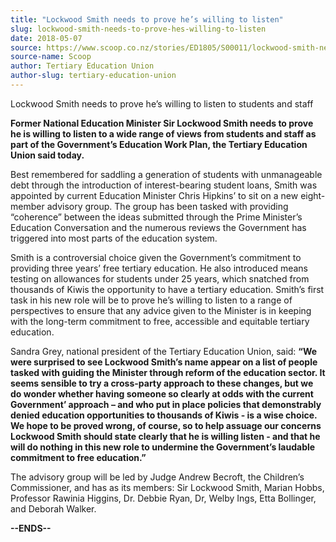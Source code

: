 ```yaml
---
title: "Lockwood Smith needs to prove he’s willing to listen"
slug: lockwood-smith-needs-to-prove-hes-willing-to-listen
date: 2018-05-07
source: https://www.scoop.co.nz/stories/ED1805/S00011/lockwood-smith-needs-to-prove-hes-willing-to-listen.htm
source-name: Scoop
author: Tertiary Education Union
author-slug: tertiary-education-union
---
```


<p>Lockwood Smith needs to prove he’s willing to listen to
students and staff</p>

<p><strong>Former National Education
Minister Sir Lockwood Smith needs to prove he is willing to
listen to a wide range of views from students and staff as
part of the Government’s Education Work Plan, the Tertiary
Education Union said today.</strong><strong></strong></p>

<p>Best
remembered for saddling a generation of students with
unmanageable debt through the introduction of
interest-bearing student loans, Smith was appointed by
current Education Minister Chris Hipkins’ to sit on a new
eight-member advisory group. The group has been tasked with providing
“coherence” between the ideas submitted through the
Prime Minister’s Education Conversation and the numerous
reviews the Government has triggered into most parts of the
education system.</p>

<p>Smith is a controversial choice given
the Government’s commitment to providing three years’
free tertiary education. He also introduced means testing on
allowances for students under 25 years, which snatched from
thousands of Kiwis the opportunity to have a tertiary
education. Smith’s first task in his new role will be to
prove he’s willing to listen to a range of perspectives to
ensure that any advice given to the Minister is in keeping
with the long-term commitment to free, accessible and
equitable tertiary education.
</p>

<p>Sandra Grey, national
president of the Tertiary Education Union, said:
<strong>“We were surprised to see Lockwood Smith’s name
appear on a list of people tasked with guiding the Minister
through reform of the education sector. It seems sensible to
try a cross-party approach to these changes, but we do
wonder whether having someone so clearly at odds with the
current Government’ approach – and who put in place
policies that demonstrably denied education opportunities to
thousands of Kiwis - is a wise choice. We hope to be proved
wrong, of course, so to help assuage our concerns Lockwood
Smith should state clearly that he is willing listen - and
that he will do nothing in this new role to undermine the
Government’s laudable commitment to free
education.”</strong></p>

<p>The advisory group will be led by
Judge Andrew Becroft, the Children’s Commissioner, and has
as its members: Sir Lockwood Smith, Marian Hobbs, Professor
Rawinia Higgins, Dr. Debbie Ryan, Dr, Welby Ings, Etta
Bollinger, and Deborah
Walker.</p>

<p><strong>--ENDS--</strong><strong></strong></p>